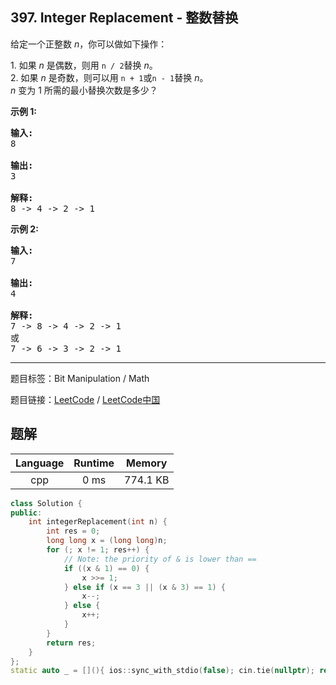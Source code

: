 ## 397. Integer Replacement - 整数替换

<!--If you want to use the English description, use `question.content` instead-->

<p>给定一个正整数&nbsp;<em>n</em>，你可以做如下操作：</p>

<p>1. 如果&nbsp;<em>n&nbsp;</em>是偶数，则用&nbsp;<code>n / 2</code>替换&nbsp;<em>n</em>。<br />
2. 如果&nbsp;<em>n&nbsp;</em>是奇数，则可以用&nbsp;<code>n + 1</code>或<code>n - 1</code>替换&nbsp;<em>n</em>。<br />
<em>n&nbsp;</em>变为 1 所需的最小替换次数是多少？</p>

<p><strong>示例 1:</strong></p>

<pre>
<strong>输入:</strong>
8

<strong>输出:</strong>
3

<strong>解释:</strong>
8 -&gt; 4 -&gt; 2 -&gt; 1
</pre>

<p><strong>示例 2:</strong></p>

<pre>
<strong>输入:</strong>
7

<strong>输出:</strong>
4

<strong>解释:</strong>
7 -&gt; 8 -&gt; 4 -&gt; 2 -&gt; 1
或
7 -&gt; 6 -&gt; 3 -&gt; 2 -&gt; 1
</pre>



-----

题目标签：Bit Manipulation / Math

题目链接：[LeetCode](https://leetcode.com/problems/integer-replacement/description/)  /  [LeetCode中国](https://leetcode-cn.com/problems/integer-replacement/description/)

## 题解



| Language | Runtime | Memory |
|:---:|:---:|:---:|
| cpp  | 0  ms | 774.1 KB |

```cpp
class Solution {
public:
    int integerReplacement(int n) {
        int res = 0;
        long long x = (long long)n;
        for (; x != 1; res++) {
            // Note: the priority of & is lower than ==
            if ((x & 1) == 0) {
                x >>= 1;
            } else if (x == 3 || (x & 3) == 1) {
                x--;
            } else {
                x++;
            }
        }
        return res;
    }
};
static auto _ = [](){ ios::sync_with_stdio(false); cin.tie(nullptr); return 0; }();
```
